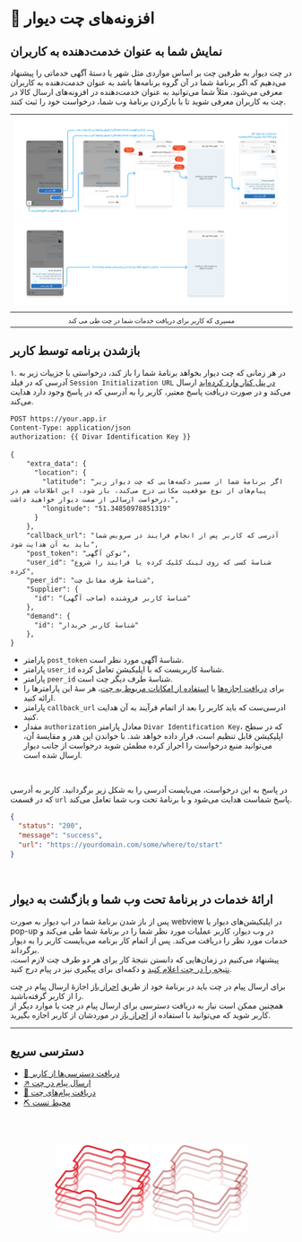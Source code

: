 # 💬 افزونه‌های چت دیوار

## نمایش شما به عنوان خدمت‌دهنده به کاربران

در چت دیوار به طرفین چت بر اساس مواردی مثل شهر یا دسته‌ٔ آگهی خدماتی را پیشنهاد می‌دهیم که اگر برنامهٔ شما در آن گروه برنامه‌ها باشد به عنوان خدمت‌دهنده به کاربران معرفی می‌شود.
مثلاً شما می‌توانید به عنوان خدمت‌دهنده در افزونه‌های ارسال کالا در چت به کاربران معرفی شوید تا با بازکردن برنامهٔ وب شما، درخواست خود را ثبت کنند.

|              ![مسیر ارائهٔ خدمات در چت](/img/chat-flow.png)               |
| :-----------------------------------------------------------------------: |
| <sub dir="rtl">مسیری که کاربر برای دریافت خدمات شما در چت طی می کند</sub> |

## بازشدن برنامه توسط کاربر

۱. در هر زمانی که چت دیوار بخواهد برنامهٔ شما را باز کند، درخواستی با جزییات زیر به آدرسی که در فیلد ‍`Session Initialization URL` [در پنل کنار وارد کرده‌اید](/management/#لیست-پارامترها) ارسال می‌کند و در صورت دریافت پاسخ معتبر، کاربر را به آدرسی که در پاسخ وجود دارد هدایت می‌کند.

```http
POST https://your.app.ir
Content-Type: application/json
authorization: {{ Divar Identification Key }}

{
    "extra_data": {
      "location": {
        "latitude": "اگر برنامهٔ شما از مسیر دکمه‌هایی که چت دیوار زیر پیام‌های از نوع موقعیت مکانی درج می‌کند، باز شود، این اطلاعات هم در درخواست ارسالی از سمت دیوار خواهید داشت.",
        "longitude": "51.34850978851319"
      }
    },
    "callback_url": "آدرسی که کاربر پس از انجام فرایند در سرویس شما باید به آن هدایت شود",
    "post_token": "توکن آگهی",
    "user_id": "شناسهٔ کسی که روی لینک کلیک کرده یا فرایند را شروع کرده",
    "peer_id": "شناسهٔ طرف مقابل چت",
    "Supplier": {
      "id": "شناسهٔ کاربر فروشنده (صاحب آگهی)"
    },
    "demand": {
      "id": "شناسهٔ کاربر خریدار"
    },
}

```

- پارامتر `post_token` شناسهٔ آگهی‌ مورد نظر است.
- پارامتر `user_id` شناسهٔ کاربریست که با اپلیکیشن تعامل کرده.
- پارامتر `peer_id` شناسهٔ طرف دیگر چت است.
- برای [دریافت اجازه‌ها][راهنما » احراز باز] یا [استفاده از امکانات مربوط به چت][امکانات چت]، هر سهٔ این پارامترها را ارائه کنید.
- پارامتر `callback_url` ادرسی‌ست که باید کاربر را بعد از اتمام فرآیند به آن هدایت کنید.
- مقدار `authorization` معادل پارامتر `Divar Identification Key`، که در سطح اپلیکیشن قابل تنظیم است، قرار داده خواهد شد. با خواندن این هدر و مقایسهٔ آن، می‌توانید منبع درخواست را احراز کرده مطمئن شوید درخواست از جانب دیوار ارسال شده است.

<br>

در پاسخ به این درخواست، می‌بایست آدرسی را به شکل زیر برگردانید. کاربر به أدرسی که در قسمت `url` پاسخ شماست هدایت می‌شود و با برنامهٔ تحت وب شما تعامل می‌کند.

```JSON
{
  "status": "200",
  "message": "success",
  "url": "https://yourdomain.com/some/where/to/start"
}
```

<br>

## ارائهٔ خدمات در برنامهٔ تحت وب شما و بازگشت به دیوار

پس از باز شدن برنامهٔ شما در اپ دیوار به صورت webview در اپلیکیشن‌های دیوار یا pop-up در وب دیوار، کاربر عملیات مورد نظر شما را در برنامهٔ شما طی می‌کند و خدمات مورد نظر را دریافت می‌کند. پس از اتمام کار برنامه می‌بایست کاربر را به دیوار برگرداند.\
پیشنهاد می‌کنیم در زمان‌هایی که دانستن نتیجهٔ کار برای هر دو طرف چت لازم است، [نتیجه را در چت اعلام کنید][چت»ارسال پیام] و دکمه‌ای برای پیگیری نیز در پیام درج کنید.

برای ارسال پیام در چت باید در برنامهٔ خود از طریق [احراز باز](/oauth/) اجازهٔ ارسال پیام در چت را از کاربر گرفته‌باشید. \
همچنین ممکن است نیاز به دریافت دسترسی برای ارسال پیام در چت یا موارد دیگر از کاربر شوید که می‌توانید با استفاده از [احراز باز](/oauth/) در موردشان از کاربر اجازه بگیرید.

<hr />

## دسترسی سریع

- [🔑 دریافت دسترسی‌ها از کاربر](/oauth/)
- [↗️ ارسال پیام در چت][چت»ارسال پیام]
- [📨 دریافت پیام‌های چت](read_messages.md)
- [⛏️ محیط تست](test_environment.md)

[آگهی]: /management/#تعامل-با-کاربر-پس-از-ثبت-آگهی
[راهنما » احراز باز]: /oauth
[امکانات چت]: /chat/#دسترسی-سریع
[چت»ارسال پیام]: /chat/send_message.md
[چت»دریافت پیام]: /chat/read_messages.md

<br><br>

<div align="center">

<img src="/img/wire-puzzle-dark.svg#gh-dark-mode-only" height="156px"/>
<img src="/img/wire-puzzle-light.svg#gh-light-mode-only" height="156px"/>

</div>

<br><br>
